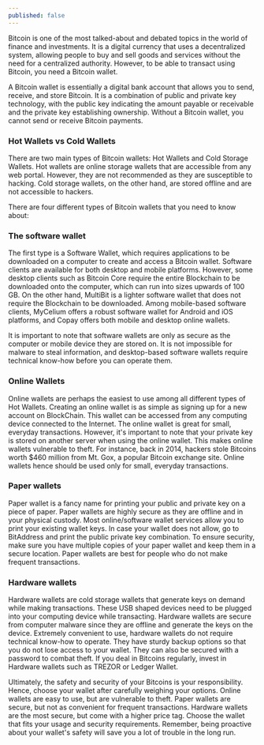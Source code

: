 ```yaml
---
published: false
---
```


Bitcoin is one of the most talked-about and debated topics in the world of finance and investments. It is a digital currency that uses a decentralized system, allowing people to buy and sell goods and services without the need for a centralized authority. However, to be able to transact using Bitcoin, you need a Bitcoin wallet.

A Bitcoin wallet is essentially a digital bank account that allows you to send, receive, and store Bitcoin. It is a combination of public and private key technology, with the public key indicating the amount payable or receivable and the private key establishing ownership. Without a Bitcoin wallet, you cannot send or receive Bitcoin payments.

### Hot Wallets vs Cold Wallets
There are two main types of Bitcoin wallets: Hot Wallets and Cold Storage Wallets. Hot wallets are online storage wallets that are accessible from any web portal. However, they are not recommended as they are susceptible to hacking. Cold storage wallets, on the other hand, are stored offline and are not accessible to hackers.

There are four different types of Bitcoin wallets that you need to know about:

### The software wallet
The first type is a Software Wallet, which requires applications to be downloaded on a computer to create and access a Bitcoin wallet. Software clients are available for both desktop and mobile platforms. However, some desktop clients such as Bitcoin Core require the entire Blockchain to be downloaded onto the computer, which can run into sizes upwards of 100 GB. On the other hand, MultiBit is a lighter software wallet that does not require the Blockchain to be downloaded. Among mobile-based software clients, MyCelium offers a robust software wallet for Android and iOS platforms, and Copay offers both mobile and desktop online wallets. 

It is important to note that software wallets are only as secure as the computer or mobile device they are stored on. It is not impossible for malware to steal information, and desktop-based software wallets require technical know-how before you can operate them.

### Online Wallets
Online wallets are perhaps the easiest to use among all different types of Hot Wallets. Creating an online wallet is as simple as signing up for a new account on BlockChain. This wallet can be accessed from any computing device connected to the Internet. The online wallet is great for small, everyday transactions. However, it's important to note that your private key is stored on another server when using the online wallet. This makes online wallets vulnerable to theft. For instance, back in 2014, hackers stole Bitcoins worth $460 million from Mt. Gox, a popular Bitcoin exchange site. Online wallets hence should be used only for small, everyday transactions.

### Paper wallets
Paper wallet is a fancy name for printing your public and private key on a piece of paper. Paper wallets are highly secure as they are offline and in your physical custody. Most online/software wallet services allow you to print your existing wallet keys. In case your wallet does not allow, go to BitAddress and print the public private key combination. To ensure security, make sure you have multiple copies of your paper wallet and keep them in a secure location. Paper wallets are best for people who do not make frequent transactions.

### Hardware wallets 
Hardware wallets are cold storage wallets that generate keys on demand while making transactions. These USB shaped devices need to be plugged into your computing device while transacting. Hardware wallets are secure from computer malware since they are offline and generate the keys on the device. Extremely convenient to use, hardware wallets do not require technical know-how to operate. They have sturdy backup options so that you do not lose access to your wallet. They can also be secured with a password to combat theft. If you deal in Bitcoins regularly, invest in Hardware wallets such as TREZOR or Ledger Wallet.

Ultimately, the safety and security of your Bitcoins is your responsibility. Hence, choose your wallet after carefully weighing your options. Online wallets are easy to use, but are vulnerable to theft. Paper wallets are secure, but not as convenient for frequent transactions. Hardware wallets are the most secure, but come with a higher price tag. Choose the wallet that fits your usage and security requirements. Remember, being proactive about your wallet's safety will save you a lot of trouble in the long run.


